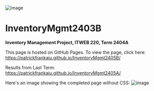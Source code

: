 ![image](https://github.com/PatrickFrankAIU/GradeManagerProject/assets/134087916/b5d814bf-e38f-456f-8f9c-cb5a98fb52fa)

# InventoryMgmt2403B
**Inventory Management Project, ITWEB 220, Term 2404A**

This page is hosted on GitHub Pages. To view the page, click here:
https://patrickfrankaiu.github.io/InventoryMgmt2405B/

Results from Last Term: 
https://patrickfrankaiu.github.io/InventoryMgmt2405A/

Here's an image showing the completed page without CSS: 
![image](https://github.com/user-attachments/assets/7df5e498-9b7c-40e0-888d-7ab86f6b1481)
